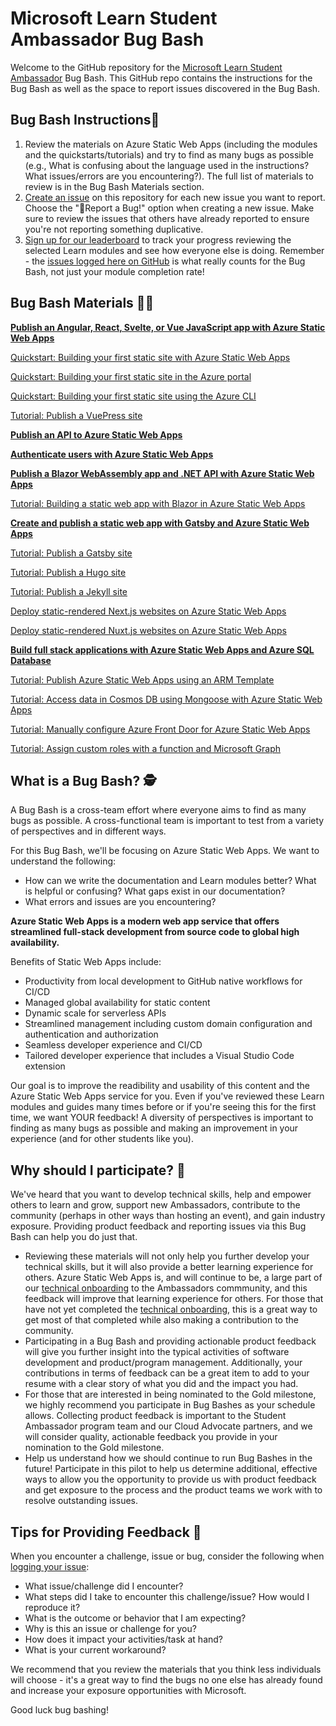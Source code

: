# Microsoft Learn Student Ambassador Bug Bash
Welcome to the GitHub repository for the [Microsoft Learn Student Ambassador](http://studentambassadors.microsoft.com/) Bug Bash. This GitHub repo contains the instructions for the Bug Bash as well as the space to report issues discovered in the Bug Bash.

## Bug Bash Instructions📄
1. Review the materials on Azure Static Web Apps (including the modules and the quickstarts/tutorials) and try to find as many bugs as possible (e.g., What is confusing about the language used in the instructions? What issues/errors are you encountering?). The full list of materials to review is in the Bug Bash Materials section. 
2. [Create an issue](https://github.com/microsoft/studentambassadors/issues) on this repository for each new issue you want to report. Choose the "🐞Report a Bug!" option when creating a new issue. Make sure to review the issues that others have already reported to ensure you're not reporting something duplicative.
3. [Sign up for our leaderboard](https://aka.ms/SACloudSkillsChallenge) to track your progress reviewing the selected Learn modules and see how everyone else is doing. Remember - the [issues logged here on GitHub](https://github.com/microsoft/studentambassadors/issues) is what really counts for the Bug Bash, not just your module completion rate!

## Bug Bash Materials 🧑‍💻

**[Publish an Angular, React, Svelte, or Vue JavaScript app with Azure Static Web Apps](https://docs.microsoft.com/training/modules/publish-app-service-static-web-app-api/)**

[Quickstart: Building your first static site with Azure Static Web Apps](https://docs.microsoft.com/azure/static-web-apps/getting-started?tabs=vanilla-javascript)

[Quickstart: Building your first static site in the Azure portal](https://docs.microsoft.com/azure/static-web-apps/get-started-portal?tabs=vanilla-javascript&pivots=github)

[Quickstart: Building your first static site using the Azure CLI](https://docs.microsoft.com/azure/static-web-apps/get-started-cli?tabs=vanilla-javascript)

[Tutorial: Publish a VuePress site](https://docs.microsoft.com/azure/static-web-apps/publish-vuepress)

**[Publish an API to Azure Static Web Apps](https://docs.microsoft.com/training/modules/publish-static-web-app-api-preview-url/)**

**[Authenticate users with Azure Static Web Apps](https://docs.microsoft.com/training/modules/publish-static-web-app-authentication/)**


**[Publish a Blazor WebAssembly app and .NET API with Azure Static Web Apps](https://docs.microsoft.com/en-us/training/modules/publish-app-service-static-web-app-api-dotnet/)**

[Tutorial: Building a static web app with Blazor in Azure Static Web Apps](https://docs.microsoft.com/azure/static-web-apps/deploy-blazor)

**[Create and publish a static web app with Gatsby and Azure Static Web Apps](https://docs.microsoft.com/en-us/training/modules/create-deploy-static-webapp-gatsby-app-service/)**

[Tutorial: Publish a Gatsby site](https://docs.microsoft.com/azure/static-web-apps/publish-gatsby)

[Tutorial: Publish a Hugo site](https://docs.microsoft.com/azure/static-web-apps/publish-hugo)

[Tutorial: Publish a Jekyll site](https://docs.microsoft.com/azure/static-web-apps/publish-jekyll)

[Deploy static-rendered Next.js websites on Azure Static Web Apps](https://docs.microsoft.com/azure/static-web-apps/deploy-nextjs)

[Deploy static-rendered Nuxt.js websites on Azure Static Web Apps](https://docs.microsoft.com/azure/static-web-apps/deploy-nuxtjs)

**[Build full stack applications with Azure Static Web Apps and Azure SQL Database](https://docs.microsoft.com/training/modules/build-full-stack-apps/)**

[Tutorial: Publish Azure Static Web Apps using an ARM Template](https://docs.microsoft.com/azure/static-web-apps/publish-azure-resource-manager?tabs=azure-cli)

[Tutorial: Access data in Cosmos DB using Mongoose with Azure Static Web Apps](https://docs.microsoft.com/azure/static-web-apps/add-mongoose)

[Tutorial: Manually configure Azure Front Door for Azure Static Web Apps](https://docs.microsoft.com/azure/static-web-apps/front-door-manual)

[Tutorial: Assign custom roles with a function and Microsoft Graph](https://docs.microsoft.com/azure/static-web-apps/assign-roles-microsoft-graph)

## What is a Bug Bash? 🕵️
A Bug Bash is a cross-team effort where everyone aims to find as many bugs as possible. A cross-functional team is important to test from a variety of perspectives and in different ways. 

For this Bug Bash, we'll be focusing on Azure Static Web Apps. We want to understand the following:
- How can we write the documentation and Learn modules better? What is helpful or confusing? What gaps exist in our documentation?
- What errors and issues are you encountering?

**Azure Static Web Apps is a modern web app service that offers streamlined full-stack development from source code to global high availability.**

Benefits of Static Web Apps include:

- Productivity from local development to GitHub native workflows for CI/CD
- Managed global availability for static content
- Dynamic scale for serverless APIs
- Streamlined management including custom domain configuration and authentication and authorization
- Seamless developer experience and CI/CD
- Tailored developer experience that includes a Visual Studio Code extension

Our goal is to improve the readibility and usability of this content and the Azure Static Web Apps service for you. Even if you've reviewed these Learn modules and guides many times before or if you're seeing this for the first time, we want YOUR feedback! A diversity of perspectives is important to finding as many bugs as possible and making an improvement in your experience (and for other students like you).

## Why should I participate? 🤔
We've heard that you want to develop technical skills, help and empower others to learn and grow, support new Ambassadors, contribute to the community (perhaps in other ways than hosting an event), and gain industry exposure. Providing product feedback and reporting issues via this Bug Bash can help you do just that.

- Reviewing these materials will not only help you further develop your technical skills, but it will also provide a better learning experience for others. Azure Static Web Apps is, and will continue to be, a large part of our [technical onboarding](https://github.com/microsoft/SATechnicalOnboarding/blob/main/technical-onboarding-instructions.md) to the Ambassadors commmunity, and this feedback will improve that learning experience for others. For those that have not yet completed the [technical onboarding](https://github.com/microsoft/SATechnicalOnboarding/blob/main/technical-onboarding-instructions.md), this is a great way to get most of that completed while also making a contribution to the community.
- Participating in a Bug Bash and providing actionable product feedback will give you further insight into the typical activities of software development and product/program management. Additionally, your contributions in terms of feedback can be a great item to add to your resume with a clear story of what you did and the impact you had.
- For those that are interested in being nominated to the Gold milestone, we highly recommend you participate in Bug Bashes as your schedule allows. Collecting product feedback is important to the Student Ambassador program team and our Cloud Advocate partners, and we will consider quality, actionable feedback you provide in your nomination to the Gold milestone.
- Help us understand how we should continue to run Bug Bashes in the future! Participate in this pilot to help us determine additional, effective ways to allow you the opportunity to provide us with product feedback and get exposure to the process and the product teams we work with to resolve outstanding issues.


## Tips for Providing Feedback 🐞
When you encounter a challenge, issue or bug, consider the following when [logging your issue]((https://github.com/microsoft/studentambassadors/issues)):
- What issue/challenge did I encounter?
- What steps did I take to encounter this challenge/issue? How would I reproduce it?
- What is the outcome or behavior that I am expecting?
- Why is this an issue or challenge for you?
- How does it impact your activities/task at hand?
- What is your current workaround?

We recommend that you review the materials that you think less individuals will choose - it's a great way to find the bugs no one else has already found and increase your exposure opportunities with Microsoft.

Good luck bug bashing!
